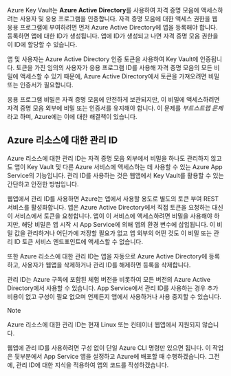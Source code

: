 Azure Key Vault는 **Azure Active Directory**를 사용하여 자격 증명 모음에 액세스하려는 사용자 및 응용 프로그램을 인증합니다. 자격 증명 모음에 대한 액세스 권한을 웹 응용 프로그램에 부여하려면 먼저 Azure Active Directory에 앱을 등록해야 합니다. 등록하면 앱에 대한 ID가 생성됩니다. 앱에 ID가 생성되고 나면 자격 증명 모음 권한을 이 ID에 할당할 수 있습니다.

앱 및 사용자는 Azure Active Directory 인증 토큰을 사용하여 Key Vault에 인증됩니다. 토큰을 가진 임의의 사용자가 응용 프로그램 ID를 사용해 자격 증명 모음의 모든 비밀에 액세스할 수 있기 때문에, Azure Active Directory에서 토큰을 가져오려면 비밀 또는 인증서가 필요합니다.

응용 프로그램 비밀은 자격 증명 모음에 안전하게 보관되지만, 이 비밀에 액세스하려면 자격 증명 모음 외부에 비밀 또는 인증서를 유지해야 합니다. 이 문제를 *부트스트랩 문제*라고 하며, Azure에는 이에 대한 해결책이 있습니다.

## <a name="managed-identities-for-azure-resources"></a>Azure 리소스에 대한 관리 ID

Azure 리소스에 대한 관리 ID는 자격 증명 모음 외부에서 비밀을 하나도 관리하지 않고도 앱이 Key Vault 및 다른 Azure 서비스에 액세스하는 데 사용할 수 있는 Azure App Service의 기능입니다. 관리 ID를 사용하는 것은 웹앱에서 Key Vault를 활용할 수 있는 간단하고 안전한 방법입니다.

웹앱에서 관리 ID를 사용하면 Azure는 앱에서 사용할 용도로 별도의 토큰 부여 REST 서비스를 활성화합니다. 앱은 Azure Active Directory에서 직접 토큰을 요청하는 대신 이 서비스에서 토큰을 요청합니다. 앱이 이 서비스에 액세스하려면 비밀을 사용해야 하지만, 해당 비밀은 앱 시작 시 App Service에 의해 앱의 환경 변수에 삽입됩니다. 이 비밀 값을 관리하거나 어딘가에 저장할 필요가 없고 앱 외부의 어떤 것도 이 비밀 또는 관리 ID 토큰 서비스 엔드포인트에 액세스할 수 없습니다.

또한 Azure 리소스에 대한 관리 ID는 앱을 자동으로 Azure Active Directory에 등록하고, 사용자가 웹앱을 삭제하거나 관리 ID를 해제하면 등록을 삭제합니다.

관리 ID는 Azure 구독에 포함된 체험 버전을 비롯하여 모든 버전의 Azure Active Directory에서 사용할 수 있습니다. App Service에서 관리 ID를 사용하는 경우 추가 비용이 없고 구성이 필요 없으며 언제든지 앱에서 사용하거나 사용 중지할 수 있습니다.

> [!NOTE]
> Azure 리소스에 대한 관리 ID는 현재 Linux 또는 컨테이너 웹앱에서 지원되지 않습니다.

웹앱에 관리 ID를 사용하려면 구성 없이 단일 Azure CLI 명령만 있으면 됩니다. 이 작업은 뒷부분에서 App Service 앱을 설정하고 Azure에 배포할 때 수행하겠습니다. 그전에, 관리 ID에 대한 지식을 적용하여 앱의 코드를 작성하겠습니다.